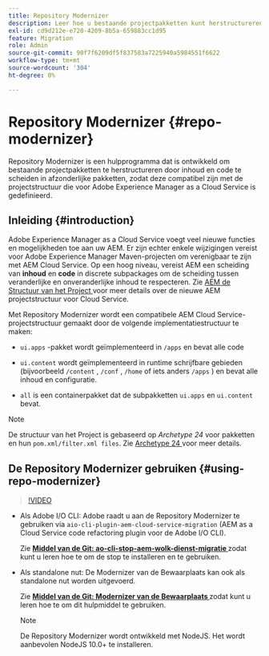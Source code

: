 ```yaml
---
title: Repository Modernizer
description: Leer hoe u bestaande projectpakketten kunt herstructureren en compatibel kunt maken met de projectstructuur die is gedefinieerd voor Adobe Experience Manager as a Cloud Service.
exl-id: cd9d212e-e720-4209-8b5a-659883cc1d95
feature: Migration
role: Admin
source-git-commit: 90f7f6209df5f837583a7225940a5984551f6622
workflow-type: tm+mt
source-wordcount: '304'
ht-degree: 0%

---
```


# Repository Modernizer {#repo-modernizer}

Repository Modernizer is een hulpprogramma dat is ontwikkeld om bestaande projectpakketten te herstructureren door inhoud en code te scheiden in afzonderlijke pakketten, zodat deze compatibel zijn met de projectstructuur die voor Adobe Experience Manager as a Cloud Service is gedefinieerd.

## Inleiding {#introduction}

Adobe Experience Manager as a Cloud Service voegt veel nieuwe functies en mogelijkheden toe aan uw AEM. Er zijn echter enkele wijzigingen vereist voor Adobe Experience Manager Maven-projecten om verenigbaar te zijn met AEM Cloud Service. Op een hoog niveau, vereist AEM een scheiding van **inhoud** en **code** in discrete subpackages om de scheiding tussen veranderlijke en onveranderlijke inhoud te respecteren. Zie [ AEM de Structuur van het Project ](https://experienceleague.adobe.com/docs/experience-manager-cloud-service/content/implementing/developing/aem-project-content-package-structure.html?lang=nl-NL) voor meer details over de nieuwe AEM projectstructuur voor Cloud Service.

Met Repository Modernizer wordt een compatibele AEM Cloud Service-projectstructuur gemaakt door de volgende implementatiestructuur te maken:

* `ui.apps` -pakket wordt geïmplementeerd in `/apps` en bevat alle code

* `ui.content` wordt geïmplementeerd in runtime schrijfbare gebieden (bijvoorbeeld `/content` , `/conf` , `/home` of iets anders `/apps` ) en bevat alle inhoud en configuratie.

* `all` is een containerpakket dat de subpakketten `ui.apps` en `ui.content` bevat.

>[!NOTE]
>De structuur van het Project is gebaseerd op *Archetype 24* voor pakketten en hun `pom.xml/filter.xml files`. Zie [ Archetype 24 ](https://github.com/adobe/aem-project-archetype) voor meer details.

## De Repository Modernizer gebruiken {#using-repo-modernizer}

>[!VIDEO](https://video.tv.adobe.com/v/333057/?quality=12&learn=on)

* Als Adobe I/O CLI: Adobe raadt u aan de Repository Modernizer te gebruiken via `aio-cli-plugin-aem-cloud-service-migration` (AEM as a Cloud Service code refactoring plugin voor de Adobe I/O CLI).

  Zie **[Middel van de Git: ao-cli-stop-aem-wolk-dienst-migratie ](https://github.com/adobe/aio-cli-plugin-aem-cloud-service-migration#introduction)** zodat kunt u leren hoe te om de stop te installeren en te gebruiken.

* Als standalone nut: De Modernizer van de Bewaarplaats kan ook als standalone nut worden uitgevoerd.

  Zie **[Middel van de Git: Modernizer van de Bewaarplaats ](https://github.com/adobe/aem-cloud-service-source-migration/tree/master/packages/repository-modernizer)** zodat kunt u leren hoe te om dit hulpmiddel te gebruiken.

  >[!NOTE]
  >
  >De Repository Modernizer wordt ontwikkeld met NodeJS. Het wordt aanbevolen NodeJS 10.0+ te installeren.
